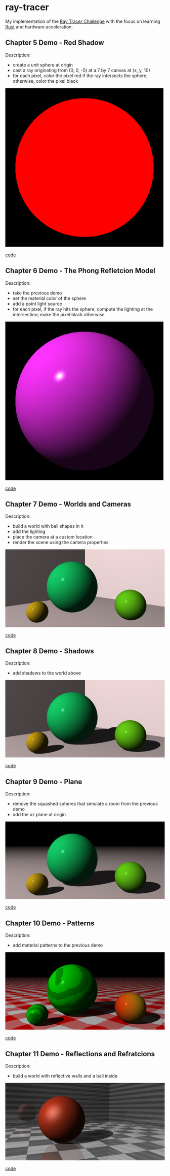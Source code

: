 
ray-tracer
==========

My implementation of the [Ray Tracer Challenge][rtc] with the focus on learning
[Rust][rust] and hardware acceleration.

Chapter 5 Demo - Red Shadow
---------------------------

Description:

 * create a unit sphere at origin
 * cast a ray originating from (0, 0, -5) at a 7 by 7 canvas at (x, y, 10)
 * for each pixel, color the pixel red if the ray intersects the sphere;
   otherwise, color the pixel black

![Demo 5 rendering](demo-imgs/demo5.webp)

[code](src/demo/demo5.rs)

Chapter 6 Demo - The Phong Refletcion Model
-------------------------------------------

Description:

 * take the previous demo
 * set the material color of the sphere
 * add a point light source
 * for each pixel, if the ray hits the sphere, compute the lighting at the
   intersection; make the pixel black otherwise

![Demo 6 rendering](demo-imgs/demo6.webp)

[code](src/demo/demo6.rs)

Chapter 7 Demo - Worlds and Cameras
-----------------------------------

Description:

 * build a world with ball shapes in it
 * add the lighting
 * place the camera at a custom location
 * render the scene using the camera properties

![Demo 7 rendering](demo-imgs/demo7.webp)

[code](src/demo/demo7and8.rs)

Chapter 8 Demo - Shadows
------------------------

Description:

 * add shadows to the world above

![Demo 8 rendering](demo-imgs/demo8.webp)

[code](src/demo/demo7and8.rs)

Chapter 9 Demo - Plane
----------------------

Description:

 * remove the squashed spheres that simulate a room from the previous demo
 * add the xz plane at origin

![Demo 9 rendering](demo-imgs/demo9.webp)

[code](src/demo/demo9.rs)

Chapter 10 Demo - Patterns
--------------------------

Description:

 * add material patterns to the previous demo

![Demo 10 rendering](demo-imgs/demo10.webp)

[code](src/demo/demo10.rs)

Chapter 11 Demo - Reflections and Refratcions
---------------------------------------------

Description:

 * build a world with reflective walls and a ball inside

![Demo 11 reflection_rendering](demo-imgs/demo11-reflection.webp)

[code](src/demo/demo11.rs)

[rtc]: http://raytracerchallenge.com/
[rust]: https://www.rust-lang.org/

